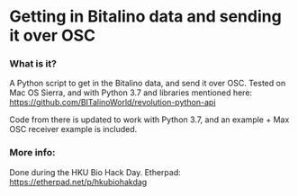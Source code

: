 # Getting in Bitalino data and sending it over OSC

### What is it?
A Python script to get in the Bitalino data, and send it over OSC.
Tested on Mac OS Sierra, and with Python 3.7 and libraries mentioned here:
https://github.com/BITalinoWorld/revolution-python-api

Code from there is updated to work with Python 3.7, and an example + Max OSC receiver example is included.

### More info: 
Done during the HKU Bio Hack Day.
Etherpad: https://etherpad.net/p/hkubiohakdag

